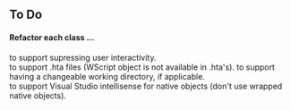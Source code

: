 ## To Do

#### Refactor each class ...

to support supressing user interactivity.  
to support .hta files (WScript object is not available in .hta's). 
to support having a changeable working directory, if applicable.  
to support Visual Studio intellisense for native objects (don't use wrapped native objects).  
